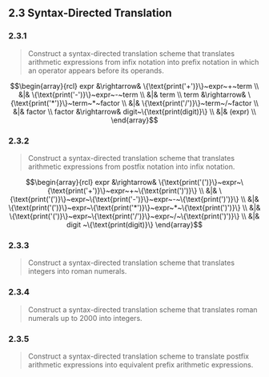 ## 2.3 Syntax-Directed Translation

### 2.3.1

> Construct a syntax-directed translation scheme that translates arithmetic expressions from infix notation into prefix notation in which an operator appears before its operands.

$$\begin{array}{rcl}
expr &\rightarrow& \{\text{print('+')}\}~expr~+~term \\
&|& \{\text{print('-')}\}~expr~-~term \\
&|& term \\
term &\rightarrow& \{\text{print('*')}\}~term~*~factor \\
&|& \{\text{print('/')}\}~term~/~factor \\
&|& factor \\
factor &\rightarrow& digit~\{\text{print(digit)}\} \\
&|& (expr) \\
\end{array}$$

### 2.3.2

> Construct a syntax-directed translation scheme that translates arithmetic expressions from postfix notation into infix notation.

$$\begin{array}{rcl}
expr &\rightarrow& \{\text{print('(')}\}~expr~\{\text{print('+')}\}~expr~+~\{\text{print(')')}\} \\
&|& \{\text{print('(')}\}~expr~\{\text{print('-')}\}~expr~-~\{\text{print(')')}\} \\
&|& \{\text{print('(')}\}~expr~\{\text{print('*')}\}~expr~*~\{\text{print(')')}\} \\
&|& \{\text{print('(')}\}~expr~\{\text{print('/')}\}~expr~/~\{\text{print(')')}\} \\
&|& digit ~\{\text{print(digit)}\} 
\end{array}$$

### 2.3.3

> Construct a syntax-directed translation scheme that translates integers into roman numerals.

### 2.3.4

> Construct a syntax-directed translation scheme that translates roman numerals up to 2000 into integers.

### 2.3.5

> Construct a syntax-directed translation scheme to translate postfix arithmetic expressions into equivalent prefix arithmetic expressions.
